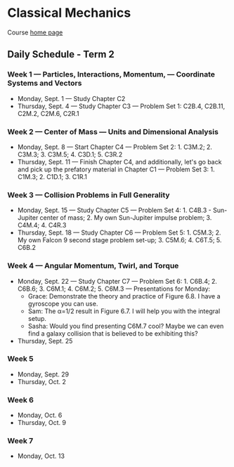 # Classical Mechanics

Course [home page](./)

## Daily Schedule - Term 2

### Week 1 &mdash; Particles, Interactions, Momentum, &mdash; Coordinate Systems and Vectors

* Monday, Sept. 1 &mdash; Study Chapter C2
* Thursday, Sept. 4 &mdash; Study Chapter C3 &mdash; Problem Set 1: C2B.4, C2B.11, C2M.2, C2M.6, C2R.1

### Week 2 &mdash; Center of Mass &mdash; Units and Dimensional Analysis

* Monday, Sept. 8 &mdash; Start Chapter C4 &mdash; Problem Set 2: 1. C3M.2; 2. C3M.3; 3. C3M.5; 4. C3D.1; 5. C3R.2
* Thursday, Sept. 11 &mdash; Finish Chapter C4, and additionally, let's go back and pick up the prefatory material in Chapter C1 &mdash; Problem Set 3: 1. C1M.3; 2. C1D.1; 3. C1R.1

### Week 3 &mdash; Collision Problems in Full Generality

* Monday, Sept. 15 &mdash; Study Chapter C5 &mdash; Problem Set 4: 1. C4B.3 - Sun-Jupiter center of mass; 2. My own Sun-Jupiter impulse problem; 3. C4M.4; 4. C4R.3
* Thursday, Sept. 18 &mdash; Study Chapter C6 &mdash; Problem Set 5: 1. C5M.3; 2. My own Falcon 9 second stage problem set-up; 3. C5M.6; 4. C6T.5; 5. C6B.2

### Week 4 &mdash; Angular Momentum, Twirl, and Torque

* Monday, Sept. 22 &mdash; Study Chapter C7 &mdash; Problem Set 6: 1. C6B.4; 2. C6B.6; 3. C6M.1; 4. C6M.2; 5. C6M.3 &mdash; Presentations for Monday:
    * Grace: Demonstrate the theory and practice of Figure 6.8. I have a gyroscope you can use.
	* Sam: The &alpha;=1/2 result in Figure 6.7. I will help you with the integral setup.
	* Sasha: Would you find presenting C6M.7 cool? Maybe we can even find a galaxy collision that is believed to be exhibiting this?
* Thursday, Sept. 25

### Week 5

* Monday, Sept. 29
* Thursday, Oct. 2

### Week 6

* Monday, Oct. 6
* Thursday, Oct. 9

### Week 7

* Monday, Oct. 13
